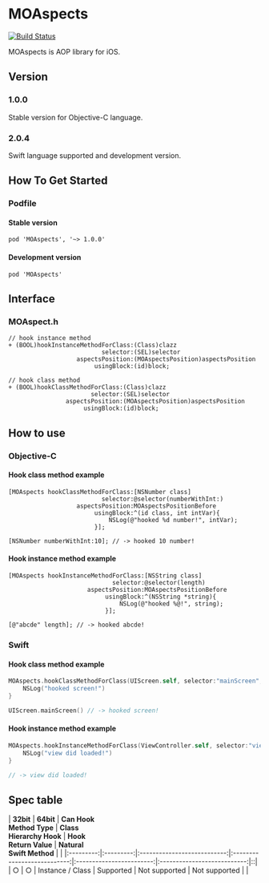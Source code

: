 # MOAspects

[![Build Status](https://travis-ci.org/MO-AI/MOAspects.svg?branch=master)](https://travis-ci.org/MO-AI/MOAspects)

MOAspects is AOP library for iOS.

## Version

### 1.0.0

Stable version for Objective-C language.

### 2.0.4

Swift language supported and development version.

## How To Get Started

### Podfile

#### Stable version

```
pod 'MOAspects', '~> 1.0.0'
```

#### Development version

```
pod 'MOAspects'
```

## Interface

### MOAspect.h

```objc
// hook instance method
+ (BOOL)hookInstanceMethodForClass:(Class)clazz
                          selector:(SEL)selector
                   aspectsPosition:(MOAspectsPosition)aspectsPosition
                        usingBlock:(id)block;

// hook class method
+ (BOOL)hookClassMethodForClass:(Class)clazz
                       selector:(SEL)selector
                aspectsPosition:(MOAspectsPosition)aspectsPosition
                     usingBlock:(id)block;
```

## How to use

### Objective-C

#### Hook class method example

```objc
[MOAspects hookClassMethodForClass:[NSNumber class]
                          selector:@selector(numberWithInt:)
                   aspectsPosition:MOAspectsPositionBefore
                        usingBlock:^(id class, int intVar){
                            NSLog(@"hooked %d number!", intVar);
                        }];

[NSNumber numberWithInt:10]; // -> hooked 10 number!
```

#### Hook instance method example

```objc
[MOAspects hookInstanceMethodForClass:[NSString class]
                             selector:@selector(length)
                      aspectsPosition:MOAspectsPositionBefore
                           usingBlock:^(NSString *string){
                               NSLog(@"hooked %@!", string);
                           }];

[@"abcde" length]; // -> hooked abcde!
```

### Swift

#### Hook class method example

```swift
MOAspects.hookClassMethodForClass(UIScreen.self, selector:"mainScreen", position:.Before) {
    NSLog("hooked screen!")
}

UIScreen.mainScreen() // -> hooked screen!
```

#### Hook instance method example

```swift
MOAspects.hookInstanceMethodForClass(ViewController.self, selector:"viewDidLoad", position:.After) {
    NSLog("view did loaded!")
}

// -> view did loaded!
```

## Spec table

| **32bit** | **64bit** | **Can Hook<br>Method Type** | **Class<br>Hierarchy Hook** | **Hook<br>Return Value** | **Natural<br>Swift Method** |  |
|:---------:|:---------:|:---------------------------:|:---------------------------:|:------------------------:|:---------------------------:|::|
|     ○     |     ○     |      Instance / Class       |          Supported          |      Not supported       |        Not supported        |  |
